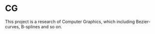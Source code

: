 CG
==

This project is a research of Computer Graphics, which including Bezier-curves, B-splines and so on.
